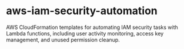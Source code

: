 # aws-iam-security-automation
AWS CloudFormation templates for automating IAM security tasks with Lambda functions, including user activity monitoring, access key management, and unused permission cleanup.
